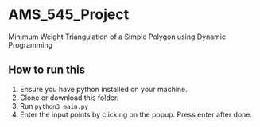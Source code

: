 # AMS_545_Project

Minimum Weight Triangulation of a Simple Polygon using Dynamic Programming

## How to run this

1. Ensure you have python installed on your machine.
2. Clone or download this folder.
3. Run `python3 main.py`
4. Enter the input points by clicking on the popup. Press enter after done.
